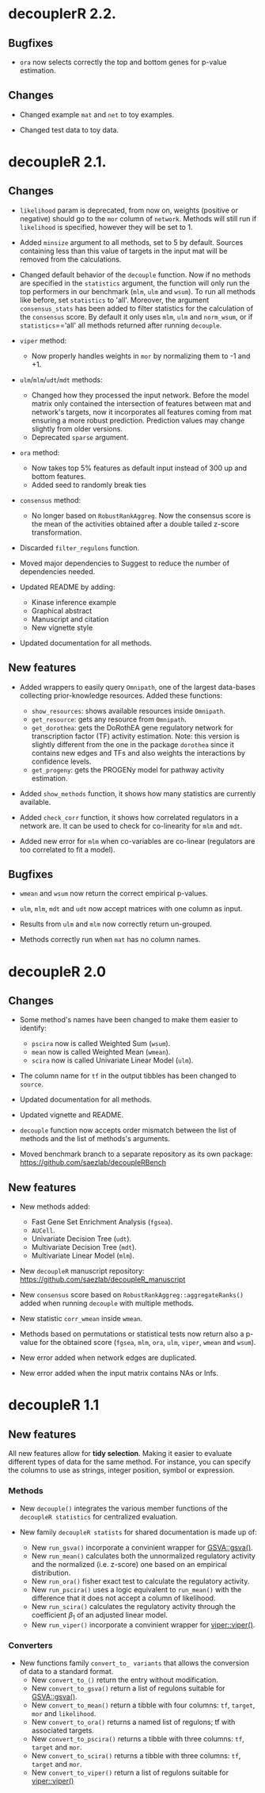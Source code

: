# decouplerR 2.2.

## Bugfixes
* `ora` now selects correctly the top and bottom genes for p-value estimation.

## Changes
* Changed example `mat` and `net` to toy examples.

* Changed test data to toy data.

# decoupleR 2.1.

## Changes
* `likelihood` param is deprecated, from now on, weights (positive or negative) 
  should go to the `mor` column of `network`. Methods will still run if 
  `likelihood` is specified, however they will be set to 1.

* Added `minsize` argument to all methods, set to 5 by default. Sources 
containing less than this value of targets in the input mat will be removed 
from the  calculations.

* Changed default behavior of the `decouple` function. Now if no methods are 
specified in the `statistics` argument, the function will only run the top 
performers in our benchmark (`mlm`, `ulm` and `wsum`). To run all methods like
before, set `statistics` to 'all'. Moreover, the argument `consensus_stats` has 
been added to filter statistics for the calculation of the `consensus` score. 
By default it only uses `mlm`, `ulm` and `norm_wsum`, or if `statistics`=='all'
all methods returned after running `decouple`.

* `viper` method:
    * Now properly handles weights in `mor` by normalizing them to -1 and +1.

* `ulm`/`mlm`/`udt`/`mdt` methods:
    * Changed how they processed the input network. Before the model 
    matrix only contained the intersection of features between mat and 
    network's targets, now it incorporates all features coming from mat 
    ensuring a more robust prediction. Prediction values may change slightly 
    from older versions. 
    * Deprecated `sparse` argument. 
    
* `ora` method:
    * Now takes top 5% features as default input instead of 300 up and bottom 
    features.
    * Added seed to randomly break ties
    
* `consensus` method: 
    * No longer based on `RobustRankAggreg`. Now the consensus score is the mean of the
    activities obtained after a double tailed z-score transformation.

* Discarded `filter_regulons` function.

* Moved major dependencies to Suggest to reduce the number of dependencies 
needed.

* Updated README by adding:
    * Kinase inference example
    * Graphical abstract
    * Manuscript and citation
    * New vignette style
    
* Updated documentation for all methods.

## New features
* Added wrappers to easily query `Omnipath`, one of the largest data-bases 
collecting prior-knowledge resources. Added these functions:
    * `show_resources`: shows available resources inside `Omnipath`.
    * `get_resource`: gets any resource from `Omnipath`.
    * `get_dorothea`: gets the DoRothEA gene regulatory network for 
    transcription factor (TF) activity estimation. Note: this version is 
    slightly different from the one in the package `dorothea` since it contains 
    new edges and TFs and also weights the interactions by confidence levels.
    * `get_progeny`: gets the PROGENy model for pathway activity estimation.

* Added `show_methods` function, it shows how many statistics are currently 
available.

* Added `check_corr` function, it shows how correlated regulators in a network 
are. It can be used to check for co-linearity for `mlm` and `mdt`. 

* Added new error for `mlm` when co-variables are co-linear (regulators are too 
correlated to fit a model).

## Bugfixes
* `wmean` and `wsum` now return the correct empirical p-values.

* `ulm`, `mlm`, `mdt` and `udt` now accept matrices with one column as input. 

* Results from `ulm` and `mlm` now correctly return un-grouped.

* Methods correctly run when `mat` has no column names.

# decoupleR 2.0

## Changes
* Some method's names have been changed to make them easier to identify:
  * `pscira` now is called Weighted Sum (`wsum`).
  * `mean` now is called Weighted Mean (`wmean`).
  * `scira` now is called Univariate Linear Model (`ulm`).
  
* The column name for `tf` in the output tibbles has been changed to `source`.

* Updated documentation for all methods.

* Updated vignette and README.

* `decouple` function now accepts order mismatch between the list of methods and 
the list of methods's arguments.

* Moved benchmark branch to a separate repository as its own package: 
https://github.com/saezlab/decoupleRBench

## New features

* New methods added:
  * Fast Gene Set Enrichment Analysis (`fgsea`).
  * `AUCell`.
  * Univariate Decision Tree (`udt`).
  * Multivariate Decision Tree (`mdt`).
  * Multivariate Linear Model (`mlm`).

* New `decoupleR` manuscript repository: https://github.com/saezlab/decoupleR_manuscript

* New `consensus` score based on `RobustRankAggreg::aggregateRanks()` added when
running `decouple` with multiple methods.

* New statistic `corr_wmean` inside `wmean`. 

* Methods based on permutations or statistical tests now return also a p-value 
for the obtained score (`fgsea`, `mlm`, `ora`, `ulm`, `viper`, `wmean` and 
`wsum`).

* New error added when network edges are duplicated.

* New error added when the input matrix contains NAs or Infs. 

# decoupleR 1.1

## New features

All new features allow for **tidy selection**. Making it easier to evaluate
different types of data for the same method. For instance, you can specify the
columns to use as strings, integer position, symbol or expression.

### Methods

* New `decouple()` integrates the various member functions of the
  `decoupleR statistics` for centralized evaluation.
  
* New family `decoupleR statists` for shared documentation is made up of:
  * New `run_gsva()` incorporate a convinient wrapper for [GSVA::gsva()](https://rdrr.io/bioc/GSVA/man/gsva.html).
  * New `run_mean()` calculates both the unnormalized regulatory activity
    and the normalized (i.e. z-score) one based on an empirical distribution.
  * New `run_ora()` fisher exact test to calculate the regulatory activity.
  * New `run_pscira()` uses a logic equivalent to `run_mean()` with the
    difference that it does not accept a column of likelihood.
  * New `run_scira()` calculates the regulatory activity through the coefficient
    $\beta_1$ of an adjusted linear model.
  * New `run_viper()` incorporate a convinient wrapper for [viper::viper()](https://rdrr.io/bioc/viper/man/viper.html).

### Converters

* New functions family `convert_to_ variants` that allows the conversion
  of data to a standard format.
  * New `convert_to_()` return the entry without modification.
  * New `convert_to_gsva()` return a list of regulons suitable for [GSVA::gsva()](https://rdrr.io/bioc/GSVA/man/gsva.html).
  * New `convert_to_mean()` return a tibble with four columns:
    `tf`, `target`, `mor` and `likelihood`.
  * New `convert_to_ora()` returns a named list of regulons; tf with
    associated targets.
  * New `convert_to_pscira()` returns a tibble with three columns:
    `tf`, `target` and `mor`.
  * New `convert_to_scira()` returns a tibble with three columns:
    `tf`, `target` and `mor`.
  * New `convert_to_viper()` return a list of regulons suitable for
    [viper::viper()](https://rdrr.io/bioc/viper/man/viper.html)

